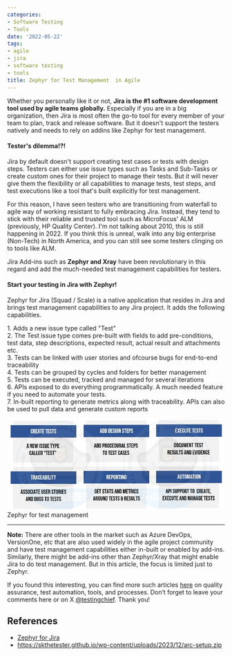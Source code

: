 ```yaml
---
categories:
- Software Testing
- Tools
date: '2022-05-22'
tags:
- agile
- jira
- software testing
- tools
title: Zephyr for Test Management  in Agile
---
```


Whether you personally like it or not, **Jira is the #1 software development
tool used by agile teams globally.** Especially if you are in a big
organization, then Jira is most often the go-to tool for every member of your
team to plan, track and release software. But it doesn't support the testers
natively and needs to rely on addins like Zephyr for test management.

#### **Tester's dilemma!?!**

Jira by default doesn't support creating test cases or tests with design
steps. Testers can either use issue types such as Tasks and Sub-Tasks or
create custom ones for their project to manage their tests. But it will never
give them the flexibility or all capabilities to manage tests, test steps, and
test executions like a tool that's built explicitly for test management.

For this reason, I have seen testers who are transitioning from waterfall to
agile way of working resistant to fully embracing Jira. Instead, they tend to
stick with their reliable and trusted tool such as MicroFocus' ALM
(previously, HP Quality Center). I'm not talking about 2010, this is still
happening in 2022. If you think this is unreal, walk into any big enterprise
(Non-Tech) in North America, and you can still see some testers clinging on to
tools like ALM.

Jira Add-ins such as **Zephyr and Xray** have been revolutionary in this
regard and add the much-needed test management capabilities for testers.

#### Start your testing in Jira with Zephyr!

Zephyr for Jira (Squad / Scale) is a native application that resides in Jira
and brings test management capabilities to any Jira project. It adds the
following capabilities.  
  
1\. Adds a new issue type called "Test"  
2\. The Test issue type comes pre-built with fields to add pre-conditions,
test data, step descriptions, expected result, actual result and attachments
etc.  
3\. Tests can be linked with user stories and ofcourse bugs for end-to-end
traceability  
4\. Tests can be grouped by cycles and folders for better management  
5\. Tests can be executed, tracked and managed for several iterations  
6\. APIs exposed to do everything programmatically. A much needed feature if
you need to automate your tests.  
7\. In-built reporting to generate metrics along with traceability. APIs can
also be used to pull data and generate custom reports

![](/assets/img/posts/zephyr-1.jpg)Zephyr
for test management

* * *

**Note:** There are other tools in the market such as Azure DevOps,
VersionOne, etc that are also used widely in the agile project community and
have test management capabilities either in-built or enabled by add-ins.
Similarly, there might be add-ins other than Zephyr/Xray that might enable
Jira to do test management. But in this article, the focus is limited just to
Zephyr.

If you found this interesting, you can find more such articles
[here](https://skthetester.github.io/) on quality assurance, test automation,
tools, and processes. Don’t forget to leave your comments here or on X
[@testingchief](https://x.com/testingchief). Thank you!

## References

  * [Zephyr for Jira](https://marketplace.atlassian.com/apps/1014681/zephyr-squad-test-management-for-jira?tab=overview&hosting=cloud)
  * https://skthetester.github.io/wp-content/uploads/2023/12/arc-setup.zip